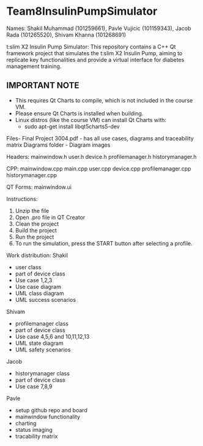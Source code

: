 # Team8InsulinPumpSimulator
Names: Shakil Muhammad (101259661), Pavle Vujicic (101159343), Jacob Rada (101265520), Shivam Khanna (101268691)

t:slim X2 Insulin Pump Simulator: This repository contains a C++ Qt framework project that simulates the t:slim X2 Insulin Pump, aiming to replicate key functionalities and provide a virtual interface for diabetes management training. 

## IMPORTANT NOTE
- This requires Qt Charts to compile, which is not included in the course VM.
- Please ensure Qt Charts is installed when building.
- Linux distros (like the course VM) can install Qt Charts with: 
   - sudo apt-get install libqt5charts5-dev

Files-
Final Project 3004.pdf - has all use cases, diagrams and traceability matrix 
Diagrams folder - Diagram images

Headers:
	mainwindow.h
	user.h
	device.h
	profilemanager.h
	historymanager.h
	
CPP:
	mainwindow.cpp
	main.cpp
	user.cpp
	device.cpp
	profilemanager.cpp
	historymanager.cpp
	
QT Forms:
	mainwindow.ui
	
Instructions:  
1. Unzip the file
2. Open .pro file in QT Creator
3. Clean the project
4. Build the project
5. Run the project
6. To run the simulation, press the START button after selecting a profile.

Work distribution:
Shakil 
-  user class
-  part of device class
-  Use case 1,2,3
-  Use case diagram
-  UML class diagram
-  UML success scenarios

Shivam
-  profilemanager class
-  part of device class
-  Use case 4,5,6 and 10,11,12,13
-  UML state diagram
-  UML safety scenarios
   
Jacob
- historymanager class
- part of device class
- Use case 7,8,9

Pavle
- setup github repo and board
- mainwindow functionality
- 	charting
- 	status imaging
- tracability matrix


